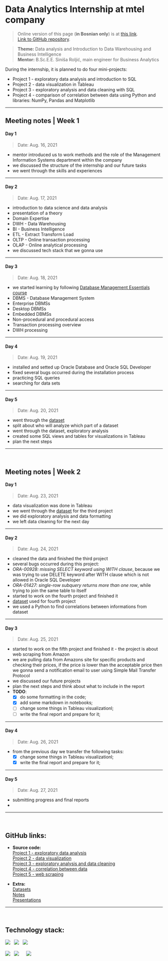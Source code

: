 # Data Analytics Internship at mtel company

> Online version of this page (**in Bosnian only**) is at [this link](https://neuralmaticv.github.io/data-analytics-internship/).   
> [Link to GitHub repository](https://github.com/neuralmaticv/data-analytics-internship). 

 > **Theme:** Data analysis and Introduction to Data Warehousing and Business Intelligence  
 **Mentor:** B.Sc.E.E. Siniša Roljić, main engineer for Business Analytics

During the internship, it is planned to do four mini-projects:  
* Project 1 - exploratory data analysis and introduction to SQL  
* Project 2 - data visualization in Tableau  
* Project 3 - exploratory analysis and data cleaning with SQL  
* Project 4 - comparison of correlation between data using Python and libraries: NumPy, Pandas and Matplotlib
---

## Meeting notes | Week 1
#### Day 1
> Date: Aug. 16, 2021
- mentor introduced us to work methods and the role of the Management Information Systems department within the company
- we discussed the structure of the internship and our future tasks
- we went through the skills and experiences
---
#### Day 2
> Date: Aug. 17, 2021
- introduction to data science and data analysis
- presentation of a theory
- Domain Expertise
- DWH - Data Warehousing
- BI - Business Intelligence
- ETL - Extract Transform Load
- OLTP - Online transaction processing 
- OLAP - Online analytical processing
- we discussed tech stack that we gonna use 
---
#### Day 3
> Date: Aug. 18, 2021
- we started learning by following [Database Management Essentials course](https://www.coursera.org/learn/database-management)
- DBMS - Database Management System
- Enterprise DBMSs
- Desktop DBMSs
- Embedded DBMSs
- Non-procedural and procedural access
- Transaction processing overview
- DWH processing
---
#### Day 4
> Date: Aug. 19, 2021
- installed and setted up Oracle Database and Oracle SQL Developer
- fixed several bugs occurred during the installation process
- practicing SQL queries
- searching for data sets
---
#### Day 5
> Date: Aug. 20, 2021
- went through the [dataset](https://ourworldindata.org/covid-deaths)
- split about who will analyze which part of a dataset
- went through the dataset, exploratory analysis
- created some SQL views and tables for visualizations in Tableau
- plan the next steps
---
<br>

## Meeting notes | Week 2
#### Day 1
> Date: Aug. 23, 2021
- data visualization was done in Tableau
- we went through the [dataset](https://www.kaggle.com/tmthyjames/nashville-housing-data) for the third project
- we did exploratory analysis and data formatting
- we left data cleaning for the next day
---
#### Day 2
> Date: Aug. 24, 2021
- cleaned the data and finished the third project
- several bugs occurred during this project:
- *ORA-00928: missing SELECT keyword using WITH clause*, because we was trying to use DELETE keyword after WITH clause which is not allowed in Oracle SQL Developer
- *ORA-01427: single-row subquery returns more than one row*, while trying to join the same table to itself
- started to work on the fourth project and finished it
- [dataset](https://www.kaggle.com/danielgrijalvas/movies) used for fourth project
- we used a Python to find correlations between informations from dataset
---
#### Day 3
> Date: Aug. 25, 2021
- started to work on the fifth project and finished it - the project is about web scraping from Amazon
- we are pulling data from Amazons site for specific products and checking their prices, if the price is lower than the acceptable price then we gonna send a notification email to user using Simple Mail Transfer Protocol
- we discussed our future projects
- plan the next steps and think about what to include in the report
- **TODO**: 
	 - [x] do some formatting in the code;
	 - [x] add some markdown in notebooks;
	 - [ ] change some things in Tableau visualizationl;
	 - [ ] write the final report and prepare for it;
---
#### Day 4
> Date: Aug. 26, 2021
- from the previous day we transfer the following tasks:
	- [x] change some things in Tableau visualizationl;
	- [x] write the final report and prepare for it;

---
#### Day 5
> Date: Aug. 27, 2021
- submitting progress and final reports
- 
---
<br/>

## GitHub links:
- **Source code:**  
	[Project 1 - exploratory data analysis](https://github.com/neuralmaticv/data-analytics-internship/tree/main/project01)  
	[Project 2 - data visualization](https://github.com/neuralmaticv/data-analytics-internship/tree/main/project02)  
	[Project 3 - exploratory analysis and data cleaning](https://github.com/neuralmaticv/data-analytics-internship/tree/main/project03)  
	[Project 4 - correlation between data](https://github.com/neuralmaticv/data-analytics-internship/tree/main/project04)  
	[Project 5 - web scraping](https://github.com/neuralmaticv/data-analytics-internship/tree/main/project05)  

- **Extra:**  
	[Datasets](https://github.com/neuralmaticv/data-analytics-internship/tree/main/datasets)  
	[Notes](https://github.com/neuralmaticv/data-analytics-internship/tree/main/meetings)  
	[Presentations](https://github.com/neuralmaticv/data-analytics-internship/tree/main/presentation)  

---
<br/>

## Technology stack:

<p>
<a href="https://www.oracle.com/index.html"><img src="https://img.shields.io/badge/Made%20with-Oracle-ff0000?style=for-the-badge&amp;logo=Oracle"></a>&nbsp;&nbsp;
<a href="https://www.tableau.com/"><img src="https://img.shields.io/badge/Made%20with-Tableau-1c4481?style=for-the-badge&amp;logo=Tableau"></a>&nbsp;&nbsp; 
<a href="https://jupyter.org/"><img src="https://img.shields.io/badge/Made%20with-Jupyter-orange?style=for-the-badge&amp;logo=Jupyter"></a> <br><br>
<a href="https://www.python.org/"><img src="https://img.shields.io/badge/Made%20with-Python-1f425f?style=for-the-badge&amp;logo=Python"></a>&nbsp;&nbsp;
<a href="https://numpy.org/"><img src="https://img.shields.io/badge/Made%20with-NumPy-4dabcf?style=for-the-badge&amp;logo=numpy"></a>&nbsp;&nbsp;&nbsp;&nbsp;&nbsp;
<a href="https://pandas.pydata.org/"><img src="https://img.shields.io/badge/Made%20with-Pandas-130654?style=for-the-badge&amp;logo=pandas"></a>
</p>
